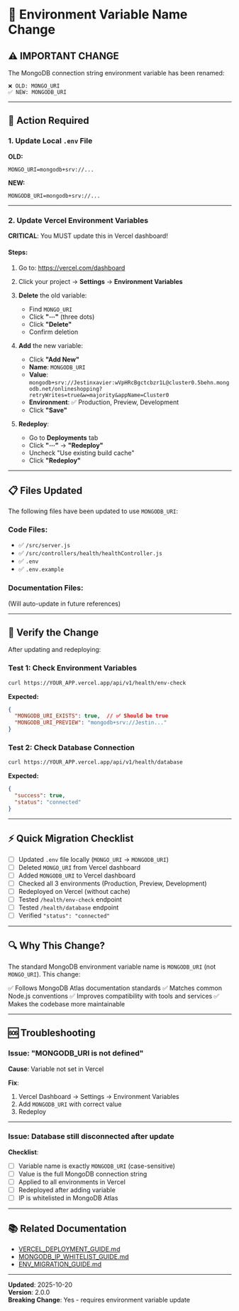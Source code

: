 # 🔄 Environment Variable Name Change

## ⚠️ IMPORTANT CHANGE

The MongoDB connection string environment variable has been renamed:

```
❌ OLD: MONGO_URI
✅ NEW: MONGODB_URI
```

---

## 🚨 Action Required

### 1. Update Local `.env` File

**OLD:**
```env
MONGO_URI=mongodb+srv://...
```

**NEW:**
```env
MONGODB_URI=mongodb+srv://...
```

---

### 2. Update Vercel Environment Variables

**CRITICAL**: You MUST update this in Vercel dashboard!

#### Steps:

1. Go to: https://vercel.com/dashboard
2. Click your project → **Settings** → **Environment Variables**
3. **Delete** the old variable:
   - Find `MONGO_URI`
   - Click **"⋯"** (three dots)
   - Click **"Delete"**
   - Confirm deletion

4. **Add** the new variable:
   - Click **"Add New"**
   - **Name**: `MONGODB_URI`
   - **Value**: `mongodb+srv://Jestinxavier:wVpHRcBgctcbzr1L@cluster0.5behn.mongodb.net/onlineshopping?retryWrites=true&w=majority&appName=Cluster0`
   - **Environment**: ✅ Production, Preview, Development
   - Click **"Save"**

5. **Redeploy**:
   - Go to **Deployments** tab
   - Click **"⋯"** → **"Redeploy"**
   - Uncheck "Use existing build cache"
   - Click **"Redeploy"**

---

## 📋 Files Updated

The following files have been updated to use `MONGODB_URI`:

### Code Files:
- ✅ `/src/server.js`
- ✅ `/src/controllers/health/healthController.js`
- ✅ `.env`
- ✅ `.env.example`

### Documentation Files:
(Will auto-update in future references)

---

## 🧪 Verify the Change

After updating and redeploying:

### Test 1: Check Environment Variables
```bash
curl https://YOUR_APP.vercel.app/api/v1/health/env-check
```

**Expected:**
```json
{
  "MONGODB_URI_EXISTS": true,  // ✅ Should be true
  "MONGODB_URI_PREVIEW": "mongodb+srv://Jestin..."
}
```

### Test 2: Check Database Connection
```bash
curl https://YOUR_APP.vercel.app/api/v1/health/database
```

**Expected:**
```json
{
  "success": true,
  "status": "connected"
}
```

---

## ⚡ Quick Migration Checklist

- [ ] Updated `.env` file locally (`MONGO_URI` → `MONGODB_URI`)
- [ ] Deleted `MONGO_URI` from Vercel dashboard
- [ ] Added `MONGODB_URI` to Vercel dashboard
- [ ] Checked all 3 environments (Production, Preview, Development)
- [ ] Redeployed on Vercel (without cache)
- [ ] Tested `/health/env-check` endpoint
- [ ] Tested `/health/database` endpoint
- [ ] Verified `"status": "connected"`

---

## 🔍 Why This Change?

The standard MongoDB environment variable name is `MONGODB_URI` (not `MONGO_URI`). This change:

✅ Follows MongoDB Atlas documentation standards
✅ Matches common Node.js conventions
✅ Improves compatibility with tools and services
✅ Makes the codebase more maintainable

---

## 🆘 Troubleshooting

### Issue: "MONGODB_URI is not defined"

**Cause**: Variable not set in Vercel

**Fix**:
1. Vercel Dashboard → Settings → Environment Variables
2. Add `MONGODB_URI` with correct value
3. Redeploy

---

### Issue: Database still disconnected after update

**Checklist**:
- [ ] Variable name is exactly `MONGODB_URI` (case-sensitive)
- [ ] Value is the full MongoDB connection string
- [ ] Applied to all environments in Vercel
- [ ] Redeployed after adding variable
- [ ] IP is whitelisted in MongoDB Atlas

---

## 📚 Related Documentation

- [VERCEL_DEPLOYMENT_GUIDE.md](VERCEL_DEPLOYMENT_GUIDE.md)
- [MONGODB_IP_WHITELIST_GUIDE.md](MONGODB_IP_WHITELIST_GUIDE.md)
- [ENV_MIGRATION_GUIDE.md](ENV_MIGRATION_GUIDE.md)

---

**Updated**: 2025-10-20  
**Version**: 2.0.0  
**Breaking Change**: Yes - requires environment variable update
